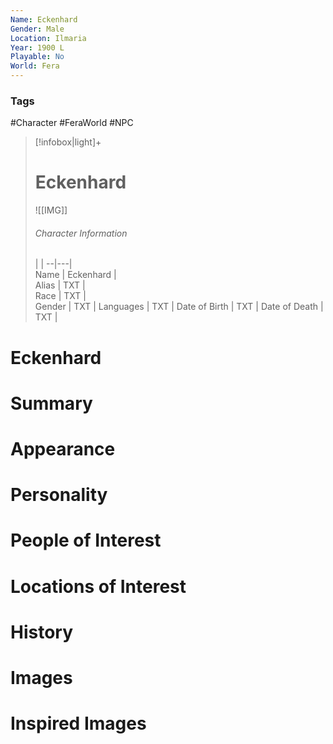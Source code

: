 ```yaml
---
Name: Eckenhard
Gender: Male
Location: Ilmaria
Year: 1900 L
Playable: No
World: Fera
---
```


### Tags
#Character  #FeraWorld #NPC 

> [!infobox|light]+  
> # Eckenhard  
> ![[IMG]]  
> ###### Character Information
>  |   |
> --|---|  
> Name | Eckenhard |  
> Alias | TXT |  
> Race | TXT |  
> Gender | TXT |
> Languages | TXT |
> Date of Birth | TXT |
> Date of Death | TXT |

# Eckenhard

# Summary

# Appearance

# Personality

# People of Interest

# Locations of Interest

# History

# Images

# Inspired Images
